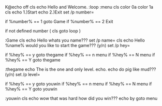 
K@echo off
cls
echo Hello and Welcome.
:loop
:menu
cls
color 0a
color 1a
cls
echo 1.)Start
echo 2.)Exit
set /p number=

if %number% == 1 goto Game
if %number% == 2 Exit


if not defined number (
cls
goto loop
)

:Game
cls
echo Hello whats you name???
set /p name=
cls
echo Hello %name% would you like to start the game??? (y/n)
set /p hey=

if %hey% == y goto thegame
if %hey% == n menu
if %hey% == N menu
if %hey% == Y goto thegame

:thegame
echo The is the one and only level.
echo.
echo do pig like mud??? (y/n)
set /p level=

if %hey% == y goto youwin
if %hey% == n menu
if %hey% == N menu
if %hey% == Y goto youwin




:youwin
cls
echo wow that was hard how did you win???
echo by
goto menu

